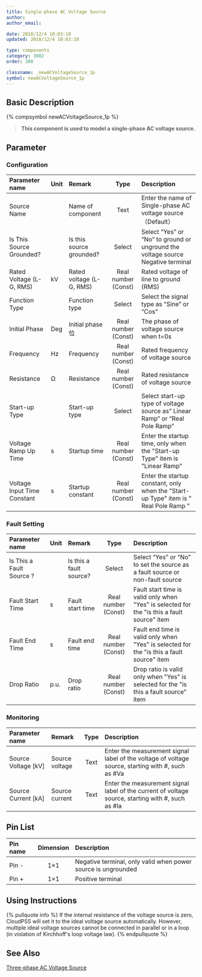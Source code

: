 ```yaml
---
title: Single-phase AC Voltage Source
author: 
author_email:

date: 2018/12/4 10:03:10
updated: 2018/12/4 10:03:10

type: components
category: 3002
order: 300

classname: _newACVoltageSource_1p
symbol: newACVoltageSource_1p
---
```

## Basic Description
{% compsymbol newACVoltageSource_1p %}

> **This component is used to model a single-phase AC voltage source.**

## Parameter
### Configuration
| Parameter name | Unit | Remark | Type | Description |
| :--- | :--- | :--- | :--: | :--- |
| Source Name |  | Name of component | Text | Enter the name of Single-phase AC voltage source （Default） |
| Is This Source Grounded? |  | Is this source grounded? | Select | Select “Yes” or “No” to ground or unground the voltage source Negative terminal |
| Rated Voltage (L-G, RMS) | kV | Rated voltage (L-G, RMS) | Real number (Const) | Rated voltage of line to ground (RMS) |
| Function Type |  | Function type | Select | Select the signal type as “Sine” or “Cos” |
| Initial Phase | Deg | Initial phase位 | Real number (Const)  | The phase of voltage source when t=0s |
| Frequency | Hz | Frequency | Real number (Const) | Rated frequency of voltage source |
| Resistance | Ω | Resistance | Real number (Const) | Rated resistance of voltage source |
| Start-up Type |  | Start-up type | Select | Select start-up type of voltage source as” Linear Ramp” or “Real Pole Ramp” |
| Voltage Ramp Up Time | s | Startup time | Real number (Const) | Enter the startup time, only when the "Start-up Type" item is "Linear Ramp" |
| Voltage Input Time Constant | s | Startup constant | Real number (Const) | Enter the startup constant, only when the "Start-up Type" item is " Real Pole Ramp " |

### Fault Setting
| Parameter name | Unit | Remark | Type | Description |
| :--- | :--- | :--- | :--: | :--- |
| Is This a Fault Source ? |  | Is this a fault source? | Select | Select “Yes” or “No” to set the source as a fault source or non-fault source |
| Fault Start Time | s | Fault start time | Real number (Const) | Fault start time is valid only when "Yes" is selected for the "is this a fault source" item |
| Fault End Time | s | Fault end time | Real number (Const) | Fault end time is valid only when "Yes" is selected for the "is this a fault source" item |
| Drop Ratio | p.u. | Drop ratio | Real number (Const) | Drop ratio is valid only when "Yes" is selected for the "is this a fault source" item |

### Monitoring
| Parameter name | Remark | Type | Description |
| :--- | :--- | :--: | :--- |
| Source Voltage \[kV\] | Source voltage | Text | Enter the measurement signal label of the voltage of voltage source, starting with #, such as #Va |
| Source Current \[kA\] | Source current | Text | Enter the measurement signal label of the current of voltage source, starting with #, such as #Ia |


## Pin List

| Pin name | Dimension | Description |
| :--- | :--:  | :--- |
| Pin - | 1×1 | Negative terminal, only valid when power source is ungrounded |
| Pin + | 1×1 | Positive terminal |

## Using Instructions

{% pullquote info %}
If the internal resistance of the voltage source is zero, CloudPSS will set it to the ideal voltage source automatically. However, multiple ideal voltage sources cannot be connected in parallel or in a loop (in violation of Kirchhoff's loop voltage law).
{% endpullquote %}


## See Also

[Three-phase AC Voltage Source](comp_newACVoltageSource_3p.md)
